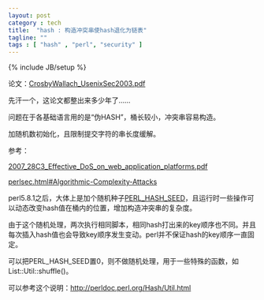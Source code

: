 ```yaml
---
layout: post
category : tech
title:  "hash : 构造冲突串使hash退化为链表"
tagline: ""
tags : [ "hash" , "perl", "security" ] 
---
```

{% include JB/setup %}

论文：[CrosbyWallach_UsenixSec2003.pdf](http://www.cs.rice.edu/~scrosby/hash/CrosbyWallach_UsenixSec2003.pdf)

先汗一个，这论文都整出来多少年了……

问题在于各基础语言用的是“伪HASH”，桶长较小，冲突串容易构造。

加随机数初始化，且限制提交字符的串长度缓解。

参考：

[2007_28C3_Effective_DoS_on_web_application_platforms.pdf](http://events.ccc.de/congress/2011/Fahrplan/attachments/2007_28C3_Effective_DoS_on_web_application_platforms.pdf)

[perlsec.html#Algorithmic-Complexity-Attacks](http://perldoc.perl.org/perlsec.html#Algorithmic-Complexity-Attacks)

perl5.8.1之后，大体上是加个随机种子[PERL_HASH_SEED](http://perldoc.perl.org/perlrun.html#PERL_HASH_SEED)，且运行时一些操作可以动态改变hash值在桶内的位置，增加构造冲突串的复杂度。

由于这个随机处理，两次执行相同脚本，相同hash打出来的key顺序也不同。并且每次插入hash值也会导致key顺序发生变动。perl并不保证hash的key顺序一直固定。

可以把PERL_HASH_SEED置0，则不做随机处理，用于一些特殊的函数，如List::Util::shuffle()。

可以参考这个说明：http://perldoc.perl.org/Hash/Util.html
